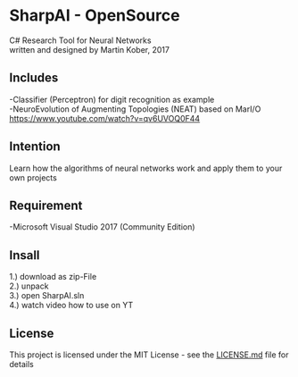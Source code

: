 # SharpAI - OpenSource
C# Research Tool for Neural Networks
<br />
written and designed by Martin Kober, 2017

## Includes
-Classifier (Perceptron) for digit recognition as example
<br />
-NeuroEvolution of Augmenting Topologies (NEAT) based on MarI/O https://www.youtube.com/watch?v=qv6UVOQ0F44

## Intention
Learn how the algorithms of neural networks work and apply them to your own projects

## Requirement
-Microsoft Visual Studio 2017 (Community Edition)

## Insall
1.) download as zip-File
<br />
2.) unpack
<br />
3.) open SharpAI.sln
<br />
4.) watch video how to use on YT

## License
This project is licensed under the MIT License - see the [LICENSE.md](LICENSE.md) file for details
